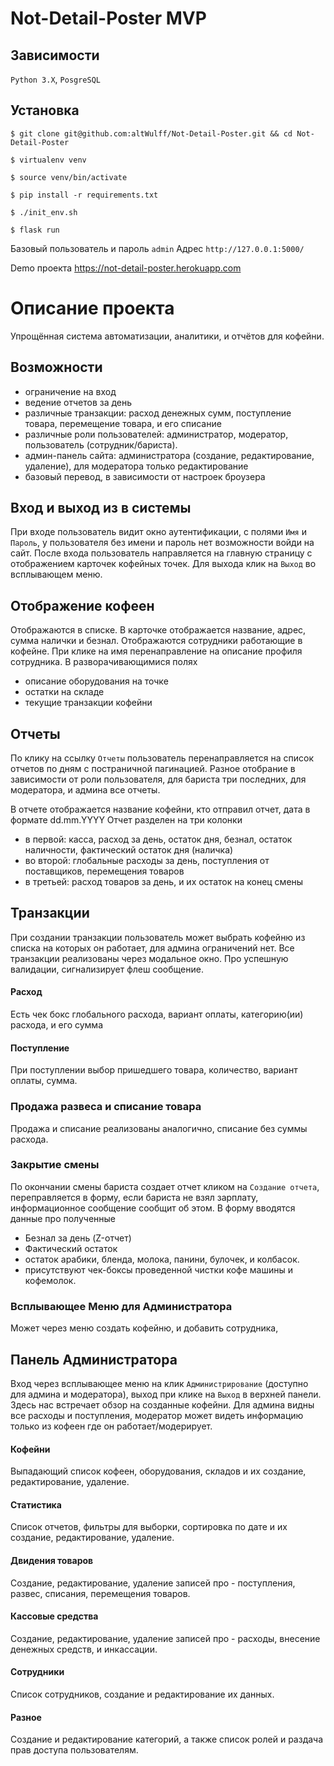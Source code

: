 # Not-Detail-Poster MVP
## Зависимости
`Python 3.X`, `PosgreSQL`

## Установка
`$ git clone git@github.com:altWulff/Not-Detail-Poster.git && cd Not-Detail-Poster`

`$ virtualenv venv`

`$ source venv/bin/activate`

`$ pip install -r requirements.txt`

`$ ./init_env.sh`

`$ flask run`

Базовый пользователь и пароль `admin`
Адрес `http://127.0.0.1:5000/`

Demo проекта https://not-detail-poster.herokuapp.com

# Описание проекта
Упрощённая система автоматизации, аналитики, и отчётов для кофейни.

## Возможности
- ограничение на вход
- ведение отчетов за день
- различные транзакции: расход денежных сумм, поступление товара, перемещение товара, и его списание
- различные роли пользователей: администратор, модератор, пользователь (сотрудник/бариста).
- админ-панель сайта: администратора (создание, редактирование, удаление), для модератора только редактирование
- базовый перевод, в зависимости от настроек броузера

## Вход и выход из в системы
При входе пользователь видит окно аутентификации, с полями
`Имя` и `Пароль`, у пользователя без имени и пароль нет возможности войди на сайт.
После входа пользователь направляется на главную страницу с отображением карточек кофейных точек.
Для выхода клик на `Выход` во всплывающем меню.

## Отображение кофеен
Отображаются в списке.
В карточке отображается название, адрес, сумма налички и безнал.
Отображаются сотрудники работающие в кофейне. При клике на имя перенаправление на описание профиля сотрудника.
В разворачивающимися полях
- описание оборудования на точке
- остатки на складе
- текущие транзакции кофейни

## Отчеты
По клику на ссылку `Отчеты` пользователь перенаправляется на список отчетов по дням с постраничной пагинацией.
Разное отобрание в зависимости от роли пользователя, для бариста три последних, для модератора, и админа все отчеты.

В отчете отображается название кофейни, кто отправил отчет, дата в формате dd.mm.YYYY
Отчет разделен на три колонки
- в первой: касса, расход за день, остаток дня, безнал, остаток наличности, фактический остаток дня (наличка)
- во второй: глобальные расходы за день, поступления от поставщиков, перемещения товаров
- в третьей: расход товаров за день, и их остаток на конец смены


## Транзакции
При создании транзакции пользователь может выбрать кофейню из списка на которых он работает, для админа ограничений нет.
Все транзакции реализованы через модальное окно. Про успешную валидации, сигнализирует флеш сообщение.

#### Расход
Есть чек бокс глобального расхода, вариант оплаты, категорию(ии) расхода, и его сумма

#### Поступление
При поступлении выбор пришедшего товара, количество, вариант оплаты, сумма.

### Продажа развеса и списание товара
Продажа и списание реализованы аналогично, списание без суммы расхода.

### Закрытие смены
По окончании смены бариста создает отчет кликом на `Создание отчета`, переправляется в форму,
если бариста не взял зарплату, информационное сообщение сообщит об этом.
В форму вводятся данные про полученные
- Безнал за день (Z-отчет)
- Фактический остаток
- остаток арабики, бленда, молока, панини, булочек, и колбасок.
- присутствуют чек-боксы проведенной чистки кофе машины и кофемолок.

### Всплывающее Меню для Администратора
Может через меню создать кофейню,
и добавить сотрудника,

## Панель Администратора
Вход через всплывающее меню на клик `Администрирование` (доступно для админа и модератора), выход при клике на `Выход` в верхней панели.
Здесь нас встречает обзор на созданные кофейни.
Для админа видны все расходы и поступления, модератор может видеть информацию только из кофеен где он работает/модерирует.

#### Кофейни
Выпадающий список кофеен, оборудования, складов и их создание, редактирование, удаление.

#### Статистика
Список отчетов, фильтры для выборки, сортировка по дате и их создание, редактирование, удаление.

#### Двидения товаров
Создание, редактирование, удаление записей про - поступления, развес, списания, перемещения товаров.

#### Кассовые средства
Создание, редактирование, удаление записей про - расходы, внесение денежных средств, и инкассации.

#### Сотрудники
Список сотрудников, создание и редактирование их данных.

#### Разное
Создание и редактирование категорий, а также список ролей и раздача прав доступа пользователям.
